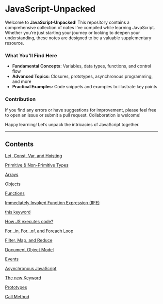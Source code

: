 # JavaScript-Unpacked

Welcome to **JavaScript-Unpacked**! This repository contains a comprehensive collection of notes I've compiled while learning JavaScript. Whether you're just starting your journey or looking to deepen your understanding, these notes are designed to be a valuable supplementary resource.

### What You'll Find Here

- **Fundamental Concepts:** Variables, data types, functions, and control flow
- **Advanced Topics:** Closures, prototypes, asynchronous programming, and more
- **Practical Examples:** Code snippets and examples to illustrate key points

### Contribution

If you find any errors or have suggestions for improvement, please feel free to open an issue or submit a pull request. Collaboration is welcome!

Happy learning! Let’s unpack the intricacies of JavaScript together.

---

## Contents

[Let, Const, Var, and Hoisting](notes/Let,%20Const,%20Var,%20and%20Hoisting.md)

[Primitive & Non-Primitive Types](notes/Primitive%20&%20Non-Primitive%20Types.md)

[Arrays](notes/Arrays.md)

[Objects](notes/Objects.md)

[Functions](notes/Functions.md)

[Immediately Invoked Function Expression (IIFE)](<notes/Immediately%20Invoked%20Function%20Expression%20(IIFE).md>)

[this keyword](notes/this%20keyword.md)

[How JS executes code?](notes/How%20JS%20executes%20code.md)

[For…in, For…of, and Foreach Loop](notes/For…in,%20For…of,%20and%20Foreach%20Loop.md)

[Filter, Map, and Reduce](notes/Filter,%20Map,%20and%20Reduce.md)

[Document Object Model](notes/Document%20Object%20Model.md)

[Events](notes/Events.md)

[Asynchronous JavaScript](notes/asyncJS.md)

[The new Keyword](notes/newKeyword.md)

[Prototypes](notes/Prototypes.md)

[Call Method](notes/callMethod.md)
